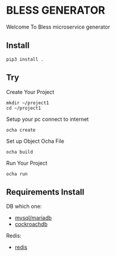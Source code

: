 # BLESS GENERATOR

Welcome To Bless microservice generator

## Install

```
pip3 install .
```

## Try

Create Your Project

```
mkdir ~/project1
cd ~/project1
```

Setup your pc connect to internet

```
ocha create
```

Set up Object Ocha File

```
ocha build
```

Run Your Project

```
ocha run
```

## Requirements Install
DB which one:
- [mysql/mariadb](https://mariadb.org/)
- [cockroachdb](https://www.cockroachlabs.com/)

Redis:
- [redis](https://redis.io/)


